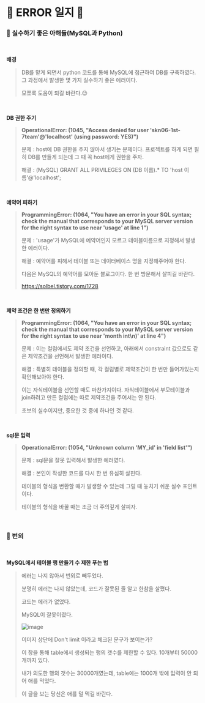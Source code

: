# 🚨 ERROR 일지 🚨

### 📌 실수하기 좋은 아해들(MySQL과 Python)

<br/>

**배경**
> DB를 맡게 되면서 python 코드를 통해 MySQL에 접근하여 DB를 구축하였다. 그 과정에서 발생한 몇 가지 실수하기 좋은 에러이다.
> 
> 모쪼록 도움이 되길 바란다.😉

<br/>

**DB 권한 주기**
> **OperationalError: (1045, "Access denied for user 'skn06-1st-7team'@'localhost' (using password: YES)")**
> 
> 문제 : host에 DB 권한을 주지 않아서 생기는 문제이다. 프로젝트를 하게 되면 필히 DB를 만들게 되는데 그 때 꼭 host에게 권한을 주자.
> 
> 해결 : (MySQL) GRANT ALL PRIVILEGES ON (DB 이름).* TO 'host 이름'@'localhost';

<br/>

**예약어 피하기**
> **ProgrammingError: (1064, "You have an error in your SQL syntax; check the manual that corresponds to your MySQL server version for the right syntax to use near 'usage' at line 1")**
> 
> 문제 : 'usage'가 MySQL에 예약어인지 모르고 테이블이름으로 지정해서 발생한 에러이다. 
> 
> 해결 : 예약어를 피해서 테이블 또는 데이터베이스 명을 지정해주어야 한다.
>
> 다음은 MySQL의 예약어를 모아둔 블로그이다. 한 번 방문해서 살피길 바란다. 
>
> https://solbel.tistory.com/1728 

<br/>

**제약 조건은 한 번만 정의하기**
> **ProgrammingError: (1064, "You have an error in your SQL syntax; check the manual that corresponds to your MySQL server version for the right syntax to use near 'month int\n)' at line 4")**
> 
> 문제 : 이는 컬럼에서도 제약 조건을 선언하고, 아래에서 constraint 값으로도 같은 제약조건을 선언해서 발생한 에러이다. 
> 
> 해결 : 특별히 테이블을 정의할 때, 각 컬럼별로 제약조건이 한 번만 들어가있는지 확인해보아야 한다.
>
> 이는 자식테이블을 선언할 때도 마찬가지이다. 자식테이블에서 부모테이블과 join하려고 만든 컬럼에는 따로 제약조건을 주어서는 안 된다. 
>
> 초보의 실수이지만, 중요한 것 중에 하나인 것 같다. 

<br/>

**sql문 입력**
>**OperationalError: (1054, "Unknown column 'MY_id' in 'field list'")**
>
> 문제 : sql문을 잘못 입력해서 발생한 에러였다. 
> 
> 해결 : 본인이 작성한 코드를 다시 한 번 유심히 살핀다. 
>
> 테이블의 형식을 변환할 때가 발생할 수 있는데 그럴 때 놓치기 쉬운 실수 포인트이다.
>
> 테이블의 형식을 바꿀 때는 조금 더 주의깊게 살피자. 

<br/>

### 📌 번외

<br/>

**MySQL에서 테이블 행 만들기 수 제한 푸는 법**
> 에러는 나지 않아서 번외로 빼두었다.
>
> 분명히 에러는 나지 않았는데, 코드가 잘못된 줄 알고 한참을 살폈다.
>
> 코드는 에러가 없었다.
>
> MySQL이 잘못이렸다.
>
> ![image](https://github.com/user-attachments/assets/2ded1b45-3ac2-4b1a-811f-fedd270ec14c)
>
> 이미지 상단에 Don't limit 이라고 체크된 문구가 보이는가?
>
> 이 창을 통해 table에서 생성되는 행의 갯수를 제한할 수 있다. 10개부터 50000개까지 있다.
>
> 내가 의도한 행의 갯수는 30000개였는데, table에는 1000개 밖에 입력이 안 되어 애를 먹었다.
>
> 이 글을 보는 당신은 애를 덜 먹길 바란다. 

<br/>
